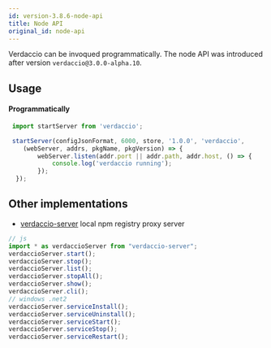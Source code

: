 ```yaml
---
id: version-3.8.6-node-api
title: Node API
original_id: node-api
---
```


Verdaccio can be invoqued programmatically. The node API was introduced after version `verdaccio@3.0.0-alpha.10`.

## Usage

#### Programmatically

```js
 import startServer from 'verdaccio';	

 startServer(configJsonFormat, 6000, store, '1.0.0', 'verdaccio',
    (webServer, addrs, pkgName, pkgVersion) => {
		webServer.listen(addr.port || addr.path, addr.host, () => {
			console.log('verdaccio running');
		});
  });
```

## Other implementations

* [verdaccio-server](https://github.com/boringame/verdaccio-server) local npm registry proxy server

```js
// js
import * as verdaccioServer from "verdaccio-server";
verdaccioServer.start();
verdaccioServer.stop();
verdaccioServer.list();
verdaccioServer.stopAll();
verdaccioServer.show();
verdaccioServer.cli();
// windows .net2
verdaccioServer.serviceInstall();
verdaccioServer.serviceUninstall();
verdaccioServer.serviceStart();
verdaccioServer.serviceStop();
verdaccioServer.serviceRestart();
```
